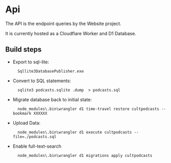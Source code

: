 # Api

The API is the endpoint queries by the Website project.

It is currently hosted as a Cloudflare Worker and D1 Database.

## Build steps
- Export to sql-lite:

        Sqllite3DatabasePublisher.exe
- Convert to SQL statements:

        sqlite3 podcasts.sqlite .dump  > podcasts.sql
- Migrate database back to initial state:

        node_modules\.bin\wrangler d1 time-travel restore cultpodcasts --bookmark XXXXXX
- Upload Data:

        node_modules\.bin\wrangler d1 execute cultpodcasts --file=./podcasts.sql
- Enable full-text-search

        node_modules\.bin\wrangler d1 migrations apply cultpodcasts

